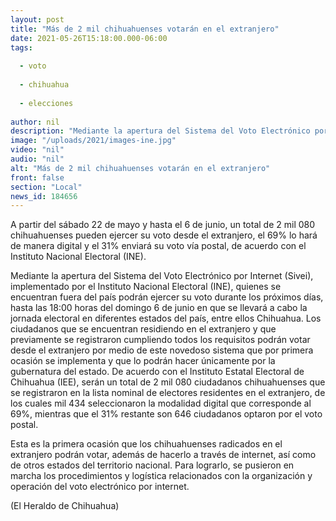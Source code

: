```yaml
---
layout: post
title: "Más de 2 mil chihuahuenses votarán en el extranjero"
date: 2021-05-26T15:18:00.000-06:00
tags:
  
  - voto
  
  - chihuahua
  
  - elecciones
  
author: nil
description: "Mediante la apertura del Sistema del Voto Electrónico por Internet (Sivei), implementado por el Instituto Nacional Electoral"
image: "/uploads/2021/images-ine.jpg"
video: "nil"
audio: "nil"
alt: "Más de 2 mil chihuahuenses votarán en el extranjero"
front: false
section: "Local"
news_id: 184656
---
```


A partir del sábado 22 de mayo y hasta el 6 de junio, un total de 2 mil 080 chihuahuenses pueden ejercer su voto desde el extranjero, el 69% lo hará de manera digital y el 31% enviará su voto vía postal, de acuerdo con el Instituto Nacional Electoral (INE).

Mediante la apertura del Sistema del Voto Electrónico por Internet (Sivei), implementado por el Instituto Nacional Electoral (INE), quienes se encuentran fuera del país podrán ejercer su voto durante los próximos días, hasta las 18:00 horas del domingo 6 de junio en que se llevará a cabo la jornada electoral en diferentes estados del país, entre ellos Chihuahua.
Los ciudadanos que se encuentran residiendo en el extranjero y que previamente se registraron cumpliendo todos los requisitos podrán votar desde el extranjero por medio de este novedoso sistema que por primera ocasión se implementa y que lo podrán hacer únicamente por la gubernatura del estado.
De acuerdo con el Instituto Estatal Electoral de Chihuahua (IEE), serán un total de 2 mil 080 ciudadanos chihuahuenses que se registraron en la lista nominal de electores residentes en el extranjero, de los cuales mil 434 seleccionaron la modalidad digital que corresponde al 69%, mientras que el 31% restante son 646 ciudadanos optaron por el voto postal.

Esta es la primera ocasión que los chihuahuenses radicados en el extranjero podrán votar, además de hacerlo a través de internet, así como de otros estados del territorio nacional. Para lograrlo, se pusieron en marcha los procedimientos y logística relacionados con la organización y operación del voto electrónico por internet.

(El Heraldo de Chihuahua)